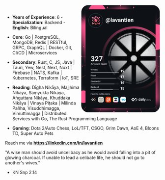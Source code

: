<div>
  <a href="https://app.daily.dev/lavantien" target="_blank">
    <img src="https://github.com/lavantien/lavantien/blob/main/devcard.svg" width="256" align="right" alt="Tien La's Dev Card"/>
  </a>
</div>

<br />

- **Years of Experience**: 6 - **Specialization**: Backend - **English**: Bilingual

- **Core**: Go | PostgreSQL, MongoDB, Redis | RESTful, GRPC, GraphQL | Docker, Git, CI/CD | Microservices

- **Secondary**: Rust, C, JS, Java | Tauri, Yew, Nest, Next, Nuxt | Firebase | NATS, Kafka | Kubernetes, Terraform | IoT, SRE

- **Reading**: Dīgha Nikāya, Majjhima Nikāya, Saṃyukta Nikāya, Aṅguttara Nikāya, Khuddaka Nikāya | Vinaya Piṭaka | Milinda Pañha, Visuddhimagga, Vimuttimagga | Distributed Services with Go, The Rust Programming Language

- **Gaming**: Dota 2/Auto Chess, LoL/TFT, CSGO, Grim Dawn, AoE 4, Bloons TD, Super Auto Pets

Reach me via **https://linkedin.com/in/lavantien**

"A wise man should avoid uncelibacy as he would avoid falling into a pit of glowing charcoal. 
If unable to lead a celibate life, he should not go to another's wives."
- KN Snp 2.14
